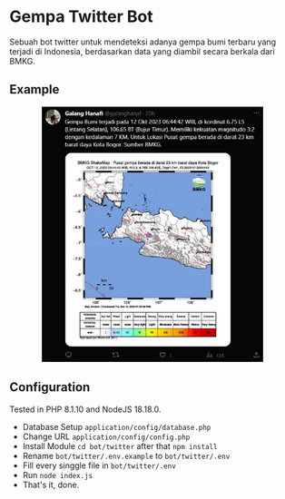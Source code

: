 # Gempa Twitter Bot

Sebuah bot twitter untuk mendeteksi adanya gempa bumi terbaru yang terjadi di Indonesia, berdasarkan data yang diambil secara berkala dari BMKG.

## Example

<p align="center">
    <img src="https://raw.githubusercontent.com/galanghanaf/gempa-twitter-bot/main/assets/img/twitter.jpg" alt="twitter-bot" height="450">
</p>

## Configuration

Tested in PHP 8.1.10 and NodeJS 18.18.0.

- Database Setup `application/config/database.php`
- Change URL `application/config/config.php`
- Install Module `cd bot/twitter` after that `npm install`
- Rename `bot/twitter/.env.example` to `bot/twitter/.env`
- Fill every singgle file in `bot/twitter/.env`
- Run `node index.js`
- That's it, done.
